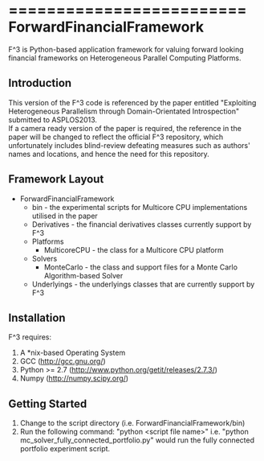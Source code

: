 =========================
ForwardFinancialFramework
=========================

F^3 is Python-based application framework for valuing forward looking financial frameworks on Heterogeneous Parallel Computing Platforms.  

Introduction
------------

This version of the F^3 code is referenced by the paper entitled "Exploiting Heterogeneous Parallelism through Domain-Orientated Introspection" submitted to ASPLOS2013.  
If a camera ready version of the paper is required, the reference in the paper will be changed to reflect the official F^3 repository, which unfortunately includes blind-review
defeating measures such as authors' names and locations, and hence the need for this repository.

Framework Layout
----------------

* ForwardFinancialFramework  
  * bin - the experimental scripts for Multicore CPU implementations utilised in the paper  
  * Derivatives - the financial derivatives classes currently support by F^3  
  * Platforms  
    * MulticoreCPU - the class for a Multicore CPU platform  
  * Solvers  
    * MonteCarlo - the class and support files for a Monte Carlo Algorithm-based Solver  
  * Underlyings - the underlyings classes that are currently support by F^3  

Installation
------------

F^3 requires:  
1. A *nix-based Operating System  
2. GCC (http://gcc.gnu.org/)  
3. Python >= 2.7 (http://www.python.org/getit/releases/2.7.3/)  
4. Numpy (http://numpy.scipy.org/)  

Getting Started
---------------

1. Change to the script directory (i.e. ForwardFinancialFramework/bin)  
2. Run the following command: \"python \<script file name\>\" i.e. \"python mc_solver_fully_connected_portfolio.py\" would run the fully connected portfolio experiment script.  

